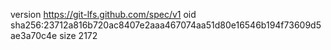 version https://git-lfs.github.com/spec/v1
oid sha256:23712a816b720ac8407e2aaa467074aa51d80e16546b194f73609d5ae3a70c4e
size 2172
